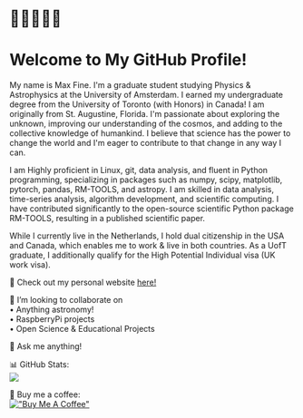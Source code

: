 <!-- steelblue, alpha=0.5, firebrick, orchid --> 

# 🧙‍♂️🐚📡💫 
# Welcome to My GitHub Profile!

My name is Max Fine. I'm a graduate student studying Physics & Astrophysics at the University of Amsterdam. I earned my undergraduate degree from the University of Toronto (with Honors)  in Canada! I am originally from St. Augustine, Florida. I'm passionate about exploring the unknown, improving our understanding of the cosmos, and adding to the collective knowledge of humankind. I believe that science has the power to change the world and I'm eager to contribute to that change in any way I can.<br> 

I am Highly proficient in Linux, git, data analysis, and fluent in Python programming, specializing in packages such as numpy, scipy, matplotlib, pytorch, pandas, RM-TOOLS, and astropy. I am skilled in data analysis, time-series analysis, algorithm development, and scientific computing. I have contributed significantly to the open-source scientific Python package RM-TOOLS, resulting in a published scientific paper.

While I currently live in the Netherlands, I hold dual citizenship in the USA and Canada, which enables me to work & live in both countries.  As a UofT graduate, I additionally qualify for the High Potential Individual visa (UK work visa).  

🔗 Check out my personal website [here!](https://afinemax.github.io/afinemax1/) <br> 

<!--
🔭 I’m currently working on:<br>
•  Searching for Gamma-rays from FRBs using SWIFT/BAT & GUANO
-->

👯 I’m looking to collaborate on<br>
•  Anything astronomy!<br>
•  RaspberryPi projects<br>
•  Open Science & Educational Projects<br>


💬 Ask me anything!<br> 





<!--
# 🧙‍♂️🐚📡💫 About Me:

🔗 Check out my perosnal website [here!](https://afinemax.github.io/afinemax1/) <br> 

🔭 I’m currently working on:<br>        •  Searching for Gamma-rays from FRBs using SWIFT/BAT & GUANO<br><br>👯 I’m looking to collaborate on<br>        •  Anything astronomy!<br>        •  RaspberryPi projects<br>        •  Basic Algorithm trading <br><br><br>💬 Ask me about<br>        •  My research!<br>


[!["Buy Me A Coffee"](https://www.buymeacoffee.com/assets/img/custom_images/orange_img.png)](https://www.buymeacoffee.com/afinemax)
-->
📊 GitHub Stats: <br>
![](https://github-readme-streak-stats.herokuapp.com/?user=afinemax&theme=dark&hide_border=true)<br/>

💸 Buy me a coffee:<br> 
[!["Buy Me A Coffee"](https://www.buymeacoffee.com/assets/img/custom_images/orange_img.png)](https://www.buymeacoffee.com/afinemax) 


<!--
### ✍️ Random Dev Quote
![](https://quotes-github-readme.vercel.app/api?type=horizontal&theme=radical)

---
[![](https://visitcount.itsvg.in/api?id=afinemax&icon=0&color=0)](https://visitcount.itsvg.in)

<!-- Proudly created with GPRM ( https://gprm.itsvg.in ) -->
